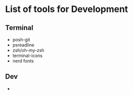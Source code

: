 # List of tools for Development

## Terminal

- posh-git
- psreadline
- zsh/oh-my-zsh
- terminal-icons
- nerd fonts

## Dev

-
